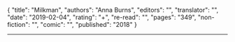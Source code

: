 {
"title": "Milkman",
"authors": "Anna Burns",
"editors": "",
"translator": "",
"date": "2019-02-04",
"rating": "+",
"re-read": "",
"pages": "349",
"non-fiction": "",
"comic": "",
"published": "2018"
}

---
